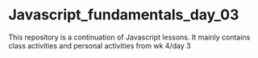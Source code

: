 # Javascript_fundamentals_day_03
This repository is a continuation of Javascript lessons. It mainly contains class activities and personal activities from wk 4/day 3
